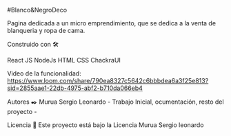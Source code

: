 #Blanco&NegroDeco

Pagina dedicada a un micro emprendimiento, que se dedica a la venta de blanqueria y ropa de cama.

Construido con 🛠️

React
JS
NodeJs
HTML
CSS
ChackraUI

Video de la funcionalidad: 
https://www.loom.com/share/790ea8327c5642c6bbbdea6a3f25e813?sid=2855aae1-22db-4975-abf2-b710da066eb4

Autores ✒️
Murua Sergio Leonardo - Trabajo Inicial, ocumentación, resto del proyecto -

Licencia 📄
Este proyecto está bajo la Licencia Murua Sergio leonardo 
